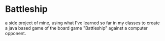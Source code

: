# Battleship
a side project of mine, using what I've learned so far in my classes to create a java based game of the board game "Battleship" against a computer opponent.
